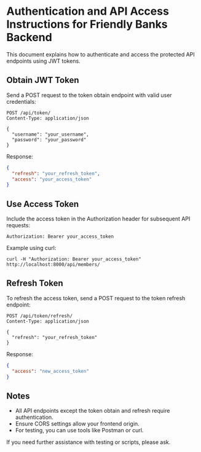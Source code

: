 # Authentication and API Access Instructions for Friendly Banks Backend

This document explains how to authenticate and access the protected API endpoints using JWT tokens.

## Obtain JWT Token

Send a POST request to the token obtain endpoint with valid user credentials:

```
POST /api/token/
Content-Type: application/json

{
  "username": "your_username",
  "password": "your_password"
}
```

Response:

```json
{
  "refresh": "your_refresh_token",
  "access": "your_access_token"
}
```

## Use Access Token

Include the access token in the Authorization header for subsequent API requests:

```
Authorization: Bearer your_access_token
```

Example using curl:

```
curl -H "Authorization: Bearer your_access_token" http://localhost:8000/api/members/
```

## Refresh Token

To refresh the access token, send a POST request to the token refresh endpoint:

```
POST /api/token/refresh/
Content-Type: application/json

{
  "refresh": "your_refresh_token"
}
```

Response:

```json
{
  "access": "new_access_token"
}
```

## Notes

- All API endpoints except the token obtain and refresh require authentication.
- Ensure CORS settings allow your frontend origin.
- For testing, you can use tools like Postman or curl.

If you need further assistance with testing or scripts, please ask.
